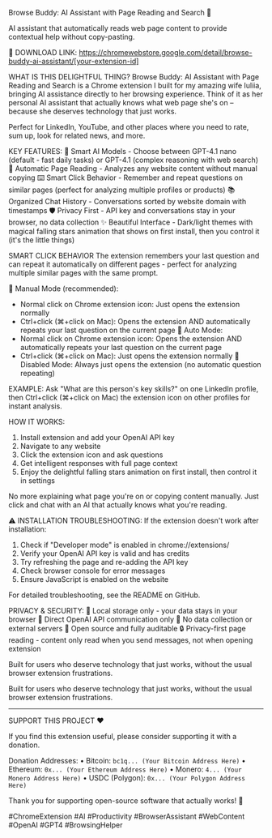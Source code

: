 Browse Buddy: AI Assistant with Page Reading and Search 🤖

AI assistant that automatically reads web page content to provide contextual help without copy-pasting.

🔗 DOWNLOAD LINK: https://chromewebstore.google.com/detail/browse-buddy-ai-assistant/[your-extension-id]

WHAT IS THIS DELIGHTFUL THING?
Browse Buddy: AI Assistant with Page Reading and Search is a Chrome extension I built for my amazing wife Iuliia, bringing AI assistance directly to her browsing experience. Think of it as her personal AI assistant that actually knows what web page she's on – because she deserves technology that just works.

Perfect for LinkedIn, YouTube, and other places where you need to rate, sum up, look for related news, and more.

KEY FEATURES:
🤖 Smart AI Models - Choose between GPT-4.1 nano (default - fast daily tasks) or GPT-4.1 (complex reasoning with web search)
📖 Automatic Page Reading - Analyzes any website content without manual copying
⌨️ Smart Click Behavior - Remember and repeat questions on similar pages (perfect for analyzing multiple profiles or products)
📚 Organized Chat History - Conversations sorted by website domain with timestamps
🛡️ Privacy First - API key and conversations stay in your browser, no data collection
✨ Beautiful Interface - Dark/light themes with magical falling stars animation that shows on first install, then you control it (it's the little things)

SMART CLICK BEHAVIOR
The extension remembers your last question and can repeat it automatically on different pages - perfect for analyzing multiple similar pages with the same prompt.

🔘 Manual Mode (recommended): 
  - Normal click on Chrome extension icon: Just opens the extension normally
  - Ctrl+click (⌘+click on Mac): Opens the extension AND automatically repeats your last question on the current page
🔘 Auto Mode: 
  - Normal click on Chrome extension icon: Opens the extension AND automatically repeats your last question on the current page
  - Ctrl+click (⌘+click on Mac): Just opens the extension normally
🔘 Disabled Mode: Always just opens the extension (no automatic question repeating)

EXAMPLE: Ask "What are this person's key skills?" on one LinkedIn profile, then Ctrl+click (⌘+click on Mac) the extension icon on other profiles for instant analysis.

HOW IT WORKS:
1. Install extension and add your OpenAI API key
2. Navigate to any website
3. Click the extension icon and ask questions
4. Get intelligent responses with full page context
5. Enjoy the delightful falling stars animation on first install, then control it in settings

No more explaining what page you're on or copying content manually. Just click and chat with an AI that actually knows what you're reading.

⚠️ INSTALLATION TROUBLESHOOTING:
If the extension doesn't work after installation:
1. Check if "Developer mode" is enabled in chrome://extensions/
2. Verify your OpenAI API key is valid and has credits
3. Try refreshing the page and re-adding the API key
4. Check browser console for error messages
5. Ensure JavaScript is enabled on the website

For detailed troubleshooting, see the README on GitHub.

PRIVACY & SECURITY:
🔐 Local storage only - your data stays in your browser
📡 Direct OpenAI API communication only
🚫 No data collection or external servers
📂 Open source and fully auditable
🔒 Privacy-first page reading - content only read when you send messages, not when opening extension

Built for users who deserve technology that just works, without the usual browser extension frustrations.

Built for users who deserve technology that just works, without the usual browser extension frustrations.

---

SUPPORT THIS PROJECT ❤️

If you find this extension useful, please consider supporting it with a donation.

Donation Addresses:
• Bitcoin: `bc1q... (Your Bitcoin Address Here)`
• Ethereum: `0x... (Your Ethereum Address Here)`
• Monero: `4... (Your Monero Address Here)`
• USDC (Polygon): `0x... (Your Polygon Address Here)`

Thank you for supporting open-source software that actually works! 🎉

#ChromeExtension #AI #Productivity #BrowserAssistant #WebContent #OpenAI #GPT4 #BrowsingHelper 